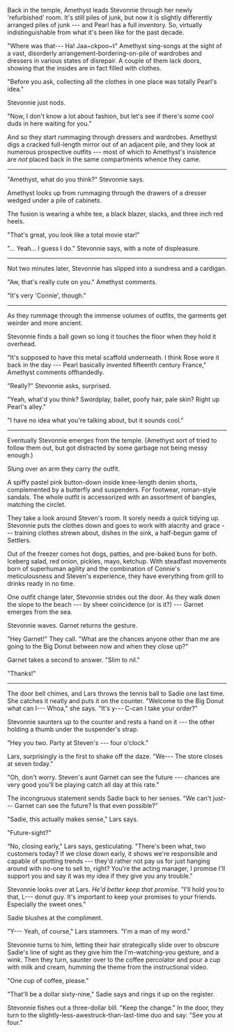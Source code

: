 Back in the temple, Amethyst leads Stevonnie through her newly 'refurbished'
room. It's still piles of junk, but now it is slightly differently arranged
piles of junk --- and Pearl has a full inventory. So, virtually indistinguishable
from what it's been like for the past decade.

"Where was that--- Ha! Jaa~ckpoo~t" Amethyst sing-songs at the sight of a vast, disorderly
arrangement-bordering-on-pile of wardrobes and dressers in various states of disrepair. A
couple of them lack doors, showing that the insides are in fact filled with clothes.

"Before you ask, collecting all the clothes in one place was totally Pearl's idea."

Stevonnie just nods.

"Now, I don't know a lot about fashion, but let's see if there's some cool duds
in here waiting for you."

And so they start rummaging through dressers and wardrobes. Amethyst digs a cracked
full-length mirror out of an adjacent pile, and they look at numerous prospective
outfits --- most of which to Amethyst's insistence are *not* placed back in the same
compartments whence they came.

----

"Amethyst, what do you think?" Stevonnie says.

Amethyst looks up from rummaging through the drawers of a dresser wedged under
a pile of cabinets.

The fusion is wearing a white tee, a black blazer, slacks, and three inch red heels.

"That's great, you look like a total movie star!"

"... Yeah... I guess I do." Stevonnie says, with a note of displeasure.

----

Not two minutes later, Stevonnie has slipped into a sundress and a cardigan.

"Aw, that's really cute on you." Amethyst comments.

"It's very 'Connie', though."

----

As they rummage through the immense volumes of outfits, the garments get weirder
and more ancient.

Stevonnie finds a ball gown so long it touches the floor when they hold it overhead.

"It's supposed to have this metal scaffold underneath. I think Rose wore it back
in the day --- Pearl basically invented fifteenth century France," Amethyst comments
offhandedly.

"Really?" Stevonnie asks, surprised.

"Yeah, what'd you think? Swordplay, ballet, poofy hair, pale skin? Right up Pearl's
alley."

"I have no idea what you're talking about, but it sounds cool."

----

Eventually Stevonnie emerges from the temple. (Amethyst sort of tried to follow
them out, but got distracted by some garbage not being messy enough.)

Slung over an arm they carry *the* outfit.

A spiffy pastel pink button-down inside knee-length denim shorts,
complemented by a butterfly and suspenders. For footwear, roman-style sandals.
The whole outfit is accessorized with an assortment of bangles, matching the circlet.

They take a look around Steven's room. It sorely needs a quick tidying up. Stevonnie
puts the clothes down and goes to work with alacrity and grace --- training clothes
strewn about, dishes in the sink, a half-begun game of Settlers.

Out of the freezer comes hot dogs, patties, and pre-baked buns for both. Iceberg salad,
red onion, pickles, mayo, ketchup. With steadfast movements born of superhuman agility
and the combination of Connie's meticulousness and Steven's experience, they have everything
from grill to drinks ready in no time.

One outfit change later, Stevonnie strides out the door. As they walk down the slope
to the beach --- by sheer coincidence (or is it?) --- Garnet emerges from the sea.

Stevonnie waves. Garnet returns the gesture.

"Hey Garnet!" They call. "What are the chances anyone other than me are going
to the Big Donut between now and when they close up?"

Garnet takes a second to answer. "Slim to nil."

"Thanks!"

----

The door bell chimes, and Lars throws the tennis ball to Sadie one last time. She
catches it neatly and puts it on the counter. "Welcome to the Big Donut what can I---
Whoa," she says. "It's y--- C-can I take your order?"

Stevonnie saunters up to the counter and rests a hand on it --- the other holding a
thumb under the suspender's strap.

"Hey you two. Party at Steven's --- four o'clock."

Lars, surprisingly is the first to shake off the daze. "We--- The store closes at
seven today."

"Oh, don't worry. Steven's aunt Garnet can see the future --- chances are very good
you'll be playing catch all day at this rate."

The incongruous statement sends Sadie back to her senses. "We can't just--- Garnet
can see the future? Is that even possible?"

"Sadie, this actually makes sense," Lars says.

"Future-sight?"

"No, closing early," Lars says, gesticulating. "There's been what, two customers
today? If we close down early, it shows we're responsible and capable of spotting trends
--- they'd rather not pay us for just hanging around with no-one to sell to, right?
You're the acting manager, I promise I'll support you and say it was my idea if
they give you any trouble."

Stevonnie looks over at Lars. *He'd better keep that promise.* "I'll hold you to
that, L--- donut guy. It's important to keep your promises to your friends. Especially
the sweet ones."

Sadie blushes at the compliment.

"Y--- Yeah, of course," Lars stammers. "I'm a man of my word."

Stevonnie turns to him, letting their hair strategically slide over to obscure Sadie's
line of sight as they give him the I'm-watching-you gesture, and a wink. Then they turn,
saunter over to the coffee percolator and pour a cup with milk and cream, humming the
theme from the instructional video.

"One cup of coffee, please."

"That'll be a dollar sixty-nine," Sadie says and rings it up on the register.

Stevonnie fishes out a three-dollar bill. "Keep the change." In the door, they
turn to the slightly-less-awestruck-than-last-time duo and say: "See you at four."
